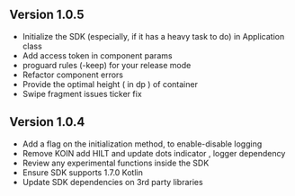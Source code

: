 ## Version 1.0.5
- Initialize the SDK (especially, if it has a heavy task to do) in Application class 
- Add access token in component params
- proguard rules (-keep) for your release mode
- Refactor component errors
- Provide the optimal height ( in dp ) of container
- Swipe fragment issues ticker fix


## Version 1.0.4
- Add a flag on the initialization method, to enable-disable logging
- Remove KOIN add HILT and update dots indicator , logger dependency
- Review any experimental functions inside the SDK
- Ensure SDK supports 1.7.0 Kotlin
- Update SDK dependencies on 3rd party libraries

